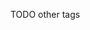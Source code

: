 [//]: # (This file was generated from: doc/templates/03-Tags.mdt using the documentation_builder package on: 2021-08-28 12:47:16.893165.)






TODO other tags